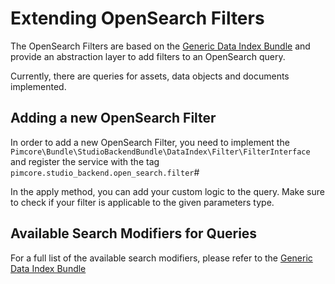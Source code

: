 # Extending OpenSearch Filters

The OpenSearch Filters are based on the [Generic Data Index Bundle](https://github.com/pimcore/generic-data-index-bundle) and provide an abstraction layer to add filters to an OpenSearch query.

Currently, there are queries for assets, data objects and documents implemented.

## Adding a new OpenSearch Filter
In order to add a new OpenSearch Filter, you need to implement the `Pimcore\Bundle\StudioBackendBundle\DataIndex\Filter\FilterInterface` and register the service with the tag `pimcore.studio_backend.open_search.filter`#

In the apply method, you can add your custom logic to the query.
Make sure to check if your filter is applicable to the given parameters type.

## Available Search Modifiers for Queries
For a full list of the available search modifiers, please refer to the [Generic Data Index Bundle](https://github.com/pimcore/generic-data-index-bundle/tree/1.x/doc/04_Searching_For_Data_In_Index/05_Search_Modifiers.md)
